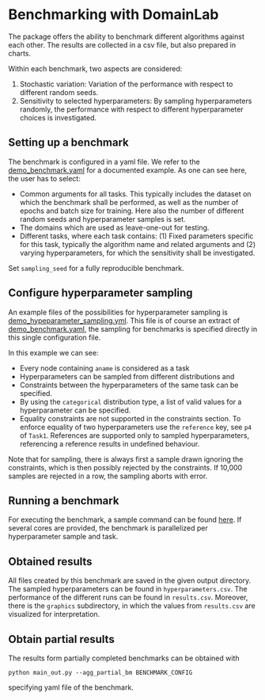 # Benchmarking with DomainLab

The package offers the ability to benchmark different algorithms against each other.
The results are collected in a csv file, but also prepared in charts.

Within each benchmark, two aspects are considered:
1. Stochastic variation: Variation of the performance with respect to different random seeds.
2. Sensitivity to selected hyperparameters: By sampling hyperparameters randomly,
the performance with respect to different hyperparameter choices is investigated. 

## Setting up a benchmark
The benchmark is configured in a yaml file. We refer to the
[demo_benchmark.yaml](https://github.com/marrlab/DomainLab/blob/benchmark_snakemake/examples/yaml/demo_benchmark.yaml)
for a documented example. As one can see here, the user has to select:
- Common arguments for all tasks. This typically includes the dataset on which the benchmark
shall be performed, as well as the number of epochs and batch size for training.
Here also the number of different random seeds and hyperparameter samples is set.
- The domains which are used as leave-one-out for testing.
- Different tasks, where each task contains: (1) Fixed parameters specific for this task,
typically the algorithm name and related arguments and (2) varying hyperparameters, for which
the sensitivity shall be investigated.

Set `sampling_seed` for a fully reproducible benchmark.

## Configure hyperparameter sampling
An example files of the possibilities for hyperparameter sampling is
[demo_hypeparameter_sampling.yml](https://github.com/marrlab/DomainLab/blob/benchmark_snakemake/examples/yaml/demo_hyperparameter_sampling.yml).
This file is of course an extract of [demo_benchmark.yaml](https://github.com/marrlab/DomainLab/blob/benchmark_snakemake/examples/yaml/demo_benchmark.yaml),
the sampling for benchmarks is specified directly in this single configuration file.

In this example we can see:
- Every node containing `aname` is considered as a task
- Hyperparameters can be sampled from different distributions and
- Constraints between the hyperparameters of the same task can be specified.
- By using the `categorical` distribution type, a list of valid values for a hyperparameter can be specified.
- Equality constraints are not supported in the constraints section. To
enforce equality of two hyperparameters use the `reference` key, see `p4` of `Task1`.
References are supported only to sampled hyperparameters, referencing a reference
results in undefined behaviour.

Note that for sampling, there is always first a sample drawn ignoring the constraints, which
is then possibly rejected by the constraints. If 10,000 samples are rejected in a row, the sampling
aborts with error.

## Running a benchmark
For executing the benchmark, a sample command can be found
[here](https://github.com/marrlab/DomainLab/blob/benchmark_snakemake/examples/benchmark/run_snakemake.sh).
If several cores are provided, the benchmark is parallelized per hyperparameter sample and
task.

## Obtained results
All files created by this benchmark are saved in the given output directory.
The sampled hyperparameters can be found in `hyperparameters.csv`.
The performance of the different runs can be found in `results.csv`. Moreover, there is
the `graphics` subdirectory, in which the values from `results.csv` are visualized for interpretation.


## Obtain partial results
The results form partially completed benchmarks can be obtained with
```commandline
python main_out.py --agg_partial_bm BENCHMARK_CONFIG
```
specifying yaml file of the benchmark.
